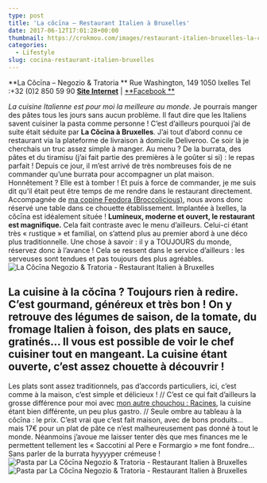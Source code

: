 ```yaml
---
type: post
title: 'La cŏcīna – Restaurant Italien à Bruxelles'
date: 2017-06-12T17:01:28+00:00
thumbnail: https://crokmou.com/images/restaurant-italien-bruxelles-la-cocina-crokmou-blog-cuisine-voyage-belgique-5.jpg
categories:
  - Lifestyle
slug: cocina-restaurant-italien-bruxelles
---
```


**La Cŏcīna – Negozio & Tratoria **
Rue Washington, 149
1050 Ixelles
Tel :+32 (0)2 850 59 90
[**Site Internet**](http://www.cocina.be/) | [**Facebook **](https://www.facebook.com/cocinabrussels/)

_La cuisine Italienne est pour moi la meilleure au monde_. Je pourrais manger des pâtes tous les jours sans aucun problème. Il faut dire que les Italiens savent cuisiner la pasta comme personne ! C’est d’ailleurs pourquoi j’ai de suite était séduite par **La Cŏcīna à Bruxelles**. J’ai tout d’abord connu ce restaurant via la plateforme de livraison à domicile Deliveroo. Ce soir là je cherchais un truc assez simple à manger. Au menu ? De la burrata, des pâtes et du tiramisu (j’ai fait partie des premières à le goûter si si) : le repas parfait ! Depuis ce jour, il m’est arrivé de très nombreuses fois de ne commander qu’une burrata pour accompagner un plat maison. Honnêtement ? Elle est à tomber ! Et puis à force de commander, je me suis dit qu’il était peut être temps de me rendre dans le restaurant directement. Accompagnée de [ma copine Feodora (Broccolicious)](http://broccolicious.net/), nous avons donc réservé une table dans ce chouette établissement. Implantée à Ixelles, la cŏcīna est idéalement située ! **Lumineux, moderne et ouvert, le restaurant est magnifique.** Cela fait contraste avec le menu d’ailleurs. Celui-ci étant très « rustique » et familial, on s’attend plus au premier abord à une déco plus traditionnelle. Une chose à savoir : il y a TOUJOURS du monde, réservez donc à l’avance ! Cela se ressent dans le service d’ailleurs : les serveuses sont tendues et pas toujours des plus agréables.   ![La Cŏcīna Negozio & Tratoria - Restaurant Italien à Bruxelles](https://crokmou.com/images/restaurant-italien-bruxelles-la-cocina-crokmou-blog-cuisine-voyage-belgique-4.jpg "La Cŏcīna Negozio & Tratoria - Restaurant Italien à Bruxelles")

## La cuisine à la cŏcīna ? Toujours rien à redire. C’est **gourmand, généreux et très bon** ! On y retrouve des légumes de saison, de la tomate, du fromage Italien à foison, des plats en sauce, gratinés… Il vous est possible de voir le chef cuisiner tout en mangeant. La cuisine étant ouverte, c’est assez chouette à découvrir !

Les plats sont assez traditionnels, pas d’accords particuliers, ici, c’est comme à la maison, c’est simple et délicieux ! // C’est ce qui fait d’ailleurs la grosse différence pour moi avec [mon autre chouchou : Racines](http://www.crokmou.com/2017/04/racines-un-restaurant-italien-pas-comme-les-autres-bruxelles), la cuisine étant bien différente, un peu plus gastro. // Seule ombre au tableau à la cŏcīna : le prix. C’est vrai que c’est fait maison, avec de bons produits… mais 17€ pour un plat de pâte ce n’est malheureusement pas donné à tout le monde. Néanmoins j’avoue me laisser tenter dès que mes finances me le permettent tellement les « <span class="list-item-title">Saccotini al Pere e Formargio » me font fondre… Sans parler de la burrata hyyyyper crémeuse !</span>   ![Pasta par La Cŏcīna Negozio & Tratoria - Restaurant Italien à Bruxelles](https://crokmou.com/images/restaurant-italien-bruxelles-la-cocina-crokmou-blog-cuisine-voyage-belgique.jpg "Pasta par La Cŏcīna Negozio & Tratoria - Restaurant Italien à Bruxelles")![Pasta par La Cŏcīna Negozio & Tratoria - Restaurant Italien à Bruxelles](https://crokmou.com/images/restaurant-italien-bruxelles-la-cocina-crokmou-blog-cuisine-voyage-belgique-1.jpg "Pasta par La Cŏcīna Negozio & Tratoria - Restaurant Italien à Bruxelles")